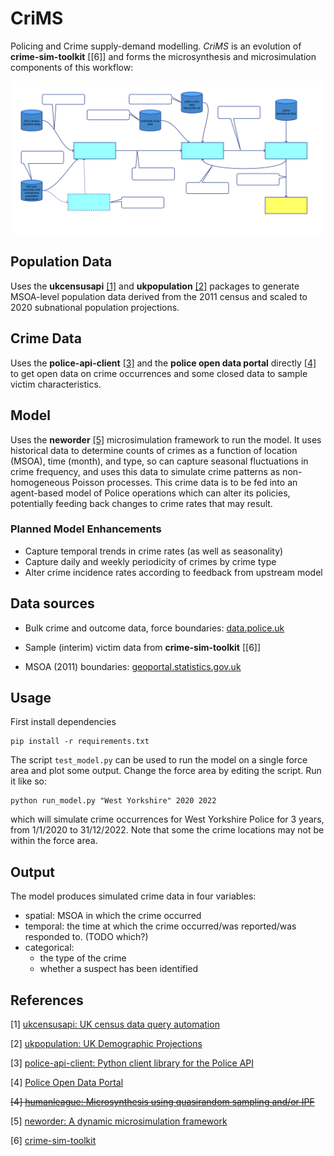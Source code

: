 # CriMS

Policing and Crime supply-demand modelling. *CriMS* is an evolution of **crime-sim-toolkit** [[6]] and forms the microsynthesis and microsimulation components of this workflow:

![workflow](./doc/workflow.svg)

## Population Data

Uses the **ukcensusapi** [[1]](#references) and **ukpopulation** [[2]](#references) packages to generate MSOA-level population data derived from the 2011 census and scaled to 2020 subnational population projections.

## Crime Data

Uses the **police-api-client** [[3]](#references) and the **police open data portal** directly [[4]](#references)  to get open data on crime occurrences and some closed data to sample victim characteristics.

## Model

Uses the **neworder** [[5]](#references) microsimulation framework to run the model. It uses historical data to determine counts of crimes as a function of location (MSOA), time (month), and type, so can capture seasonal fluctuations in crime frequency, and uses this data to simulate crime patterns as non-homogeneous Poisson processes. This crime data is to be fed into an agent-based model of Police operations which can alter its policies, potentially feeding back changes to crime rates that may result.

### Planned Model Enhancements

- Capture temporal trends in crime rates (as well as seasonality)
- Capture daily and weekly periodicity of crimes by crime type
- Alter crime incidence rates according to feedback from upstream model

## Data sources

- Bulk crime and outcome data, force boundaries: [data.police.uk](https://data.police.uk)

- Sample (interim) victim data from **crime-sim-toolkit** [[6]]

- MSOA (2011) boundaries: [geoportal.statistics.gov.uk](<https://geoportal.statistics.gov.uk/datasets/middle-layer-super-output-areas-december-2011-ew-bsc-v2>)

## Usage

First install dependencies

```
pip install -r requirements.txt
```

The script `test_model.py` can be used to run the model on a single force area and plot some output. Change the force area by editing the script. Run it like so:

```
python run_model.py "West Yorkshire" 2020 2022
```

which will simulate crime occurrences for West Yorkshire Police for 3 years, from 1/1/2020 to 31/12/2022. Note that some the crime locations may not be within the force area.

## Output

The model produces simulated crime data in four variables:

- spatial: MSOA in which the crime occurred
- temporal: the time at which the crime occurred/was reported/was responded to. (TODO which?)
- categorical:
    - the type of the crime
    - whether a suspect has been identified


## References

[1] [ukcensusapi: UK census data query automation](<https://pypi.org/project/ukcensusapi/>)

[2] [ukpopulation: UK Demographic Projections](<https://pypi.org/project/ukpopulation/>)

[3] [police-api-client: Python client library for the Police API](<https://pypi.org/project/police-api-client/>)

[4] [Police Open Data Portal](<https://data.police.uk/>)

~~[4] [humanleague: Microsynthesis using quasirandom sampling and/or IPF](<https://pypi.org/project/humanleague/>)~~

[5] [neworder: A dynamic microsimulation framework](<https://neworder.readthedocs.io>)

[6] [crime-sim-toolkit](https://github.com/M-O-P-D/crime_sim_toolkit)